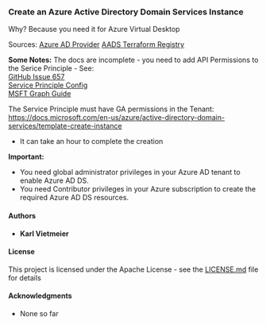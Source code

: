 ### Create an Azure Active Directory Domain Services Instance

Why?  Because you need it for Azure Virtual Desktop

Sources:
[Azure AD Provider](https://registry.terraform.io/providers/hashicorp/azuread/latest/docs)
[AADS Terraform Registry](https://registry.terraform.io/providers/hashicorp/azurerm/latest/docs/resources/active_directory_domain_service)

**Some Notes:**
The docs are incomplete - you need to add API Permissions to the Serice Principle - See:  
[GitHub Issue 657](https://github.com/hashicorp/terraform-provider-azuread/issues/657)  
[Service Principle Config](https://github.com/hashicorp/terraform-provider-azuread/blob/main/docs/guides/service_principal_configuration.md)  
[MSFT Graph Guide](https://github.com/hashicorp/terraform-provider-azuread/blob/main/docs/guides/microsoft-graph.md)  

The Service Principle must have GA permissions in the Tenant:  
<https://docs.microsoft.com/en-us/azure/active-directory-domain-services/template-create-instance>

- It can take an hour to complete the creation

**Important:**

- You need global administrator privileges in your Azure AD tenant to enable Azure AD DS.
- You need Contributor privileges in your Azure subscription to create the required Azure AD DS resources.

#### Authors

- **Karl Vietmeier**

#### License

This project is licensed under the Apache License - see the [LICENSE.md](../../LICENSE.md) file for details

#### Acknowledgments

- None so far
